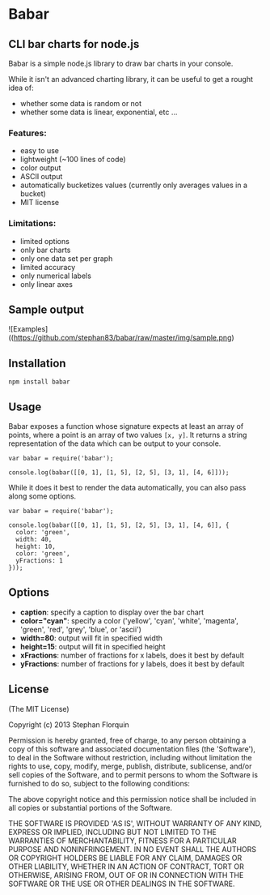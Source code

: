 # Babar

## CLI bar charts for node.js

Babar is a simple node.js library to draw bar charts in your console.

While it isn't an advanced charting library, it can be useful to get a rought idea of:

* whether some data is random or not
* whether some data is linear, exponential, etc ...

### Features:

* easy to use
* lightweight (~100 lines of code)
* color output
* ASCII output
* automatically bucketizes values (currently only averages values in a bucket)
* MIT license

### Limitations:

* limited options
* only bar charts
* only one data set per graph
* limited accuracy
* only numerical labels
* only linear axes

## Sample output

![Examples]((https://github.com/stephan83/babar/raw/master/img/sample.png)

## Installation

    npm install babar

## Usage

Babar exposes a function whose signature expects at least an array of points, where a point is an array of two values `[x, y]`. It returns a string representation of the data which can be output to your console.

    var babar = require('babar');

    console.log(babar([[0, 1], [1, 5], [2, 5], [3, 1], [4, 6]]));

While it does it best to render the data automatically, you can also pass along some options.

    var babar = require('babar');

    console.log(babar([[0, 1], [1, 5], [2, 5], [3, 1], [4, 6]], {
      color: 'green',
      width: 40,
      height: 10,
      color: 'green',
      yFractions: 1
    }));

## Options

* **caption**: specify a caption to display over the bar chart
* **color="cyan"**: specify a color ('yellow', 'cyan', 'white', 'magenta', 'green', 'red', 'grey', 'blue', or 'ascii')
* **width=80**: output will fit in specified width
* **height=15**: output will fit in specified height
* **xFractions**: number of fractions for x labels, does it best by default
* **yFractions**: number of fractions for y labels, does it best by default

## License

(The MIT License)

Copyright (c) 2013 Stephan Florquin

Permission is hereby granted, free of charge, to any person obtaining
a copy of this software and associated documentation files (the
'Software'), to deal in the Software without restriction, including
without limitation the rights to use, copy, modify, merge, publish,
distribute, sublicense, and/or sell copies of the Software, and to
permit persons to whom the Software is furnished to do so, subject to
the following conditions:

The above copyright notice and this permission notice shall be
included in all copies or substantial portions of the Software.

THE SOFTWARE IS PROVIDED 'AS IS', WITHOUT WARRANTY OF ANY KIND,
EXPRESS OR IMPLIED, INCLUDING BUT NOT LIMITED TO THE WARRANTIES OF
MERCHANTABILITY, FITNESS FOR A PARTICULAR PURPOSE AND NONINFRINGEMENT.
IN NO EVENT SHALL THE AUTHORS OR COPYRIGHT HOLDERS BE LIABLE FOR ANY
CLAIM, DAMAGES OR OTHER LIABILITY, WHETHER IN AN ACTION OF CONTRACT,
TORT OR OTHERWISE, ARISING FROM, OUT OF OR IN CONNECTION WITH THE
SOFTWARE OR THE USE OR OTHER DEALINGS IN THE SOFTWARE.
